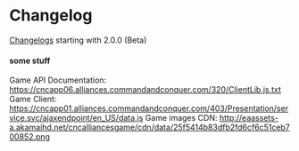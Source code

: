 # Changelog 
[Changelogs](docs/CHANGELOG.md) starting with 2.0.0 (Beta) 

#### some stuff 
Game API Documentation: https://cncapp06.alliances.commandandconquer.com/320/ClientLib.js.txt
Game Client: https://cncapp01.alliances.commandandconquer.com/403/Presentation/service.svc/ajaxendpoint/en_US/data.js
Game images CDN: http://eaassets-a.akamaihd.net/cncalliancesgame/cdn/data/25f5414b83dfb2fd6cf6c51ceb700852.png

